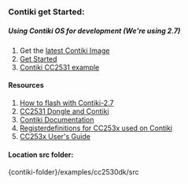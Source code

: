 ### Contiki get Started:



##### Using Contiki OS for development (We're using 2.7)

1. Get the [latest Contiki Image](https://sourceforge.net/projects/contiki/files/Instant%20Contiki/)
2. [Get Started](http://contiki-os.org/start.html)
3. [Contiki CC2531 example](https://github.com/contiki-os/contiki/blob/master/examples/cc2530dk/cc2531-usb-demo/cc2531-usb-demo.c)

#### Resources

1. [How to flash with Contiki-2.7](https://stackoverflow.com/questions/20277203/contiki-and-cc2531-usb-dongle)
2. [CC2531 Dongle and Contiki](https://e2e.ti.com/support/wireless_connectivity/zigbee_6lowpan_802-15-4_mac/f/158/t/214272?CC2531-USB-Dongle-and-Contiki)
3. [Contiki Documentation](http://contiki.sourceforge.net/docs/2.6/index.html)
4. [Registerdefinitions for CC253x used on Contiki](http://contiki.sourceforge.net/docs/2.6/a00693_source.html)
5. [CC253x User's Guide](http://www.ti.com/lit/ug/swru191f/swru191f.pdf)

#### Location src folder:
{contiki-folder}/examples/cc2530dk/src